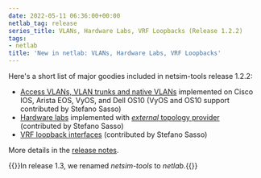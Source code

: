 ```yaml
---
date: 2022-05-11 06:36:00+00:00
netlab_tag: release
series_title: VLANs, Hardware Labs, VRF Loopbacks (Release 1.2.2)
tags:
- netlab
title: 'New in netlab: VLANs, Hardware Labs, VRF Loopbacks'
---
```

Here's a short list of major goodies included in netsim-tools release 1.2.2:

- [Access VLANs, VLAN trunks and native VLANs](https://netlab.tools/module/vlan/) implemented on Cisco IOS, Arista EOS, VyOS, and Dell OS10 (VyOS and OS10 support contributed by Stefano Sasso)
- [Hardware labs](https://blog.ipspace.net/2022/05/netsim-hardware-lab.html) implemented with [_external_ topology provider](https://netlab.tools/providers/) (contributed by Stefano Sasso)
- [VRF loopback interfaces](https://netlab.tools/module/vrf/#vrf-loopback) (contributed by Stefano Sasso)

More details in the [release notes](https://netlab.tools/release/1.2/).

{{<note info>}}In release 1.3, we renamed *netsim-tools* to *netlab*.{{</note>}}

